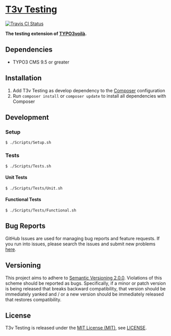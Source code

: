[T3v Testing]
=============

[![Travis CI Status][Travis CI Status]][Travis CI]

**The testing extension of [TYPO3voilà].**

Dependencies
------------

* TYPO3 CMS 9.5 or greater

Installation
------------

1. Add T3v Testing as develop dependency to the [Composer] configuration
2. Run `composer install` or `composer update` to install all dependencies with Composer

Development
-----------

### Setup

```
$ ./Scripts/Setup.sh
```

### Tests

```
$ ./Scripts/Tests.sh
```

#### Unit Tests

```
$ ./Scripts/Tests/Unit.sh
```

#### Functional Tests

```
$ ./Scripts/Tests/Functional.sh
```

Bug Reports
-----------

GitHub Issues are used for managing bug reports and feature requests. If you run into issues, please search the issues and submit new
problems [here].

Versioning
----------

This project aims to adhere to [Semantic Versioning 2.0.0]. Violations of this scheme should be reported as bugs. Specifically, if a minor
or patch version is being released that breaks backward compatibility, that version should be immediately yanked and / or a new version
should be immediately released that restores compatibility.

License
-------

T3v Testing is released under the [MIT License (MIT)], see [LICENSE].

[Composer]: https://getcomposer.org "Dependency Manager for PHP"
[Functional testing TYPO3]: https://wiki.typo3.org/Functional_testing "Functional testing TYPO3"
[here]: https://github.com/t3v/t3v_testing/issues "GitHub Issue Tracker"
[LICENSE]: https://raw.githubusercontent.com/t3v/t3v_testing/master/LICENSE "License"
[MIT License (MIT)]: http://opensource.org/licenses/MIT "The MIT License (MIT)"
[Semantic Versioning 2.0.0]: http://semver.org "Semantic Versioning 2.0.0"
[T3v Testing]: https://t3v.github.io/t3v_testing/ "The testing extension of TYPO3voilà."
[Travis CI]: https://travis-ci.org/t3v/t3v_testing "T3v Testing at Travis CI"
[Travis CI Status]: https://img.shields.io/travis/t3v/t3v_testing.svg?style=flat "Travis CI Status"
[TYPO3voilà]: https://github.com/t3v "“UH LÁLÁ, TYPO3!”"
[Unit Testing TYPO3]: https://wiki.typo3.org/Unit_Testing_TYPO3 "Unit testing TYPO3"
